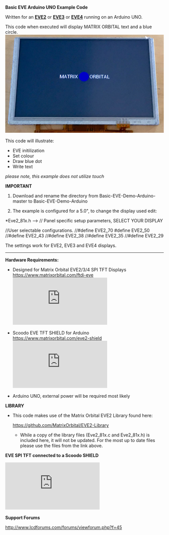 **Basic EVE Arduino UNO Example Code**

Written for an [**EVE2**](https://www.matrixorbital.com/ftdi-eve/eve-ft812) or [**EVE3**](https://www.matrixorbital.com/ftdi-eve/eve-bt815-bt816) or [**EVE4**](https://www.matrixorbital.com/ftdi-eve/eve-bt817-bt818) running on an Arduino UNO.

This code when executed will display MATRIX ORBITAL text and a blue circle.
![alt text](https://raw.githubusercontent.com/MatrixOrbital/Basic-EVE-Demo/master/Screens/Basic-EVE-Demo-2.jpg)

This code will illustrate:
* EVE initilization
* Set colour
* Draw blue dot
* Write text

*please note, this example does not utilize touch*

**IMPORTANT**

1. Download and rename the directory from Basic-EVE-Demo-Arduino-master to Basic-EVE-Demo-Arduino

2. The example is configured for a 5.0", to change the display used edit:

*Eve2_81x.h --> // Panel specific setup parameters, SELECT YOUR DISPLAY

//User selectable configurations.
//#define EVE2_70
#define EVE2_50
//#define EVE2_43
//#define EVE2_38
//#define EVE2_35
//#define EVE2_29

The settings work for EVE2, EVE3 and EVE4 displays.

------------------------------------------------------------------

**Hardware Requirements:**

- Designed for Matrix Orbital EVE2/3/4 SPI TFT Displays
  https://www.matrixorbital.com/ftdi-eve  
![alt text](https://www.lcdforums.com/forums/download/file.php?id=1433)
  
  
-  Scoodo EVE TFT SHIELD for Arduino
  https://www.matrixorbital.com/eve2-shield  
![alt text](https://www.lcdforums.com/forums/download/file.php?id=1432)

-  Arduino UNO, external power will be required most likely



**LIBRARY**
- This code makes use of the Matrix Orbital EVE2 Library found here: 

  https://github.com/MatrixOrbital/EVE2-Library

  - While a copy of the library files (Eve2_81x.c and Eve2_81x.h) is included here, it will not be updated. For the most up to date files please use the files from the link above.

 **EVE SPI TFT connected to a Scoodo SHIELD**
 
![alt text](https://www.lcdforums.com/forums/download/file.php?id=1430)
  
  **Support Forums**
  
  http://www.lcdforums.com/forums/viewforum.php?f=45
